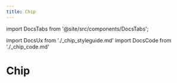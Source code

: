 ```yaml
---
title: Chip
---
```


import DocsTabs from '@site/src/components/DocsTabs';

import DocsUx from './\_chip_styleguide.md'
import DocsCode from './\_chip_code.md'

# Chip

<DocsTabs styleguide={DocsUx} code={DocsCode} />
